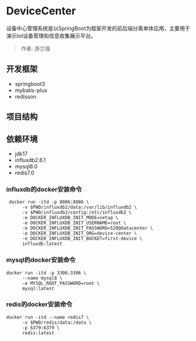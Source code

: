 # DeviceCenter
设备中心管理系统是以SpringBoot为框架开发的前后端分离单体应用，主要用于演示Iot设备管理和信息收集展示平台。
> 作者: 游兰强
## 开发框架
- springboot3
- mybatis-plus
- redisson

## 项目结构


## 依赖环境
- jdk17
- influxdb2.6.1
- mysql8.0
- redis7.0

### influxdb的docker安装命令
```shell
 docker run -itd -p 8086:8086 \
      -v $PWD/influxdb2/data:/var/lib/influxdb2 \
      -v $PWD/influxdb2/config:/etc/influxdb2 \
      -e DOCKER_INFLUXDB_INIT_MODE=setup \
      -e DOCKER_INFLUXDB_INIT_USERNAME=root \
      -e DOCKER_INFLUXDB_INIT_PASSWORD=520@datacenter \
      -e DOCKER_INFLUXDB_INIT_ORG=device-center \
      -e DOCKER_INFLUXDB_INIT_BUCKET=first-device \
      influxdb:latest
```

### mysql的docker安装命令
```shell
docker run -itd -p 3306:3306 \ 
      --name mysql8 \
      -e MYSQL_ROOT_PASSWORD=root \
      mysql:latest
```
### redis的docker安装命令
```shell
docker run -itd --name redis7 \
      -v $PWD/redis/data:/data \
      -p 6379:6379 \
      redis:latest
```